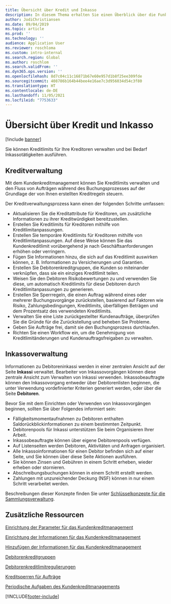 ```yaml
---
title: Übersicht über Kredit und Inkasso
description: In diesem Thema erhalten Sie einen Überblick über die Funktion für Kredit und Inkasso.
author: JodiChristiansen
ms.date: 09/04/2019
ms.topic: article
ms.prod: ''
ms.technology: ''
audience: Application User
ms.reviewer: roschloma
ms.custom: intro-internal
ms.search.region: Global
ms.author: roschlom
ms.search.validFrom: ''
ms.dyn365.ops.version: ''
ms.openlocfilehash: 8d7c04c11c16871b67e60e957d1b8f25ee309fde
ms.sourcegitcommit: 408786b164b44bee4e16ae7c3d956034d54c3f80
ms.translationtype: HT
ms.contentlocale: de-DE
ms.lasthandoff: 11/05/2021
ms.locfileid: "7753633"
---
```

# <a name="credit-and-collections-overview"></a>Übersicht über Kredit und Inkasso

[!include [banner](../includes/banner.md)]

Sie können Kreditlimits für Ihre Kreditoren verwalten und bei Bedarf Inkassotätigkeiten ausführen.

## <a name="credit-management"></a>Kreditverwaltung

Mit dem Kundenkreditmanagement können Sie Kreditlimits verwalten und den Fluss von Aufträgen während des Buchungsprozesses auf der Grundlage der von Ihnen erstellten Kreditregeln steuern.

Der Kreditverwaltungsprozess kann einen der folgenden Schritte umfassen:

- Aktualisieren Sie die Kreditattribute für Kreditoren, um zusätzliche Informationen zu ihrer Kreditwürdigkeit bereitzustellen.
- Erstellen Sie Kreditlimits für Kreditoren mithilfe von Kreditlimitanpassungen.
- Erstellen Sie temporäre Kreditlimits für Kreditoren mithilfe von Kreditlimitanpassungen. Auf diese Weise können Sie das Kundenkreditlimit vorübergehend je nach Geschäftsanforderungen erhöhen oder verringern.
- Fügen Sie Informationen hinzu, die sich auf das Kreditlimit auswirken können, z. B. Informationen zu Versicherungen und Garantien.
- Erstellen Sie Debitorenkreditgruppen, die Kunden so miteinander verknüpfen, dass sie ein einziges Kreditlimit teilen.
- Weisen Sie den Debitoren Risikobewertungen zu und verwenden Sie diese, um automatisch Kreditlimits für diese Debitoren durch Kreditlimitanpassungen zu generieren.
- Erstellen Sie Sperrregeln, die einen Auftrag während eines oder mehrerer Buchungsvorgänge zurückstellen, basierend auf Faktoren wie Risiko, Zahlungsbedingungen, Kreditlimits, überfälligen Beträgen und dem Prozentsatz des verwendeten Kreditlimits.
- Verwalten Sie eine Liste zurückgestellter Kundenaufträge, überprüfen Sie die Gründe für die Zurückstellung und beheben Sie Probleme.
- Geben Sie Aufträge frei, damit sie den Buchungsprozess durchlaufen.
- Richten Sie einen Workflow ein, um die Genehmigung von Kreditlimitänderungen und Kundenauftragsfreigaben zu verwalten.

## <a name="collections-management"></a>Inkassoverwaltung

Informationen zu Debitoreninkassi werden in einer zentralen Ansicht auf der Seite **Inkassi** verwaltet. Bearbeiter von Inkassovorgängen können diese zentrale Ansicht zum Verwalten von Inkassi verwenden. Inkassobeauftragte können den Inkassovorgang entweder über Debitorenlisten beginnen, die unter Verwendung vordefinierter Kriterien generiert werden, oder über die Seite **Debitoren**.

Bevor Sie mit dem Einrichten oder Verwenden von Inkassovorgängen beginnen, sollten Sie über Folgendes informiert sein:

- Fälligkeitsmomentaufnahmen zu Debitoren enthalten Saldorückblickinformationen zu einem bestimmten Zeitpunkt.
- Debitorenpools für Inkassi unterstützen Sie beim Organisieren Ihrer Arbeit.
- Inkassobeauftragte können über eigene Debitorenpools verfügen.
- Auf Listenseiten werden Debitoren, Aktivitäten und Anfragen organisiert.
- Alle Inkassoinformationen für einen Debitor befinden sich auf einer Seite, und Sie können über diese Seite Aktionen ausführen.
- Sie können Zinsen und Gebühren in einem Schritt erheben, wieder erheben oder stornieren.
- Abschreibungsbuchungen können in einem Schritt erstellt werden.
- Zahlungen mit unzureichender Deckung (NSF) können in nur einem Schritt verarbeitet werden.

Beschreibungen dieser Konzepte finden Sie unter [Schlüsselkonzepte für die Sammlungsverwaltung](./cm-collections-concepts.md).

## <a name="additional-resources"></a>Zusätzliche Ressourcen

[Einrichtung der Parameter für das Kundenkreditmanagement](./cm-credit-mgmt-setup.md)

[Einrichtung der Informationen für das Kundenkreditmanagement](./cm-setup-information.md)

[Hinzufügen der Informationen für das Kundenkreditmanagement](./cm-add-credit-mgmt-information-customer.md)

[Debitorenkreditgruppen](./cm-customer-credit-groups.md)

[Debitorenkreditlimitregulierungen](./cm-credit-limit-adjustments.md)

[Kreditsperren für Aufträge](./cm-sales-order-credit-holds.md)

[Periodische Aufgaben des Kundenkreditmanagements](./cm-periodic-tasks.md)


[!INCLUDE[footer-include](../../includes/footer-banner.md)]
